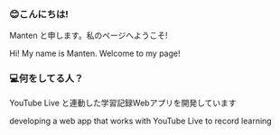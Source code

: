 ### 😊こんにちは!
Manten と申します。私のページへようこそ!

Hi! My name is Manten. Welcome to my page!

### 💻何をしてる人？
YouTube Live と連動した学習記録Webアプリを開発しています

developing a web app that works with YouTube Live to record learning

<!--
**mtn8/mtn8** is a ✨ _special_ ✨ repository because its `README.md` (this file) appears on your GitHub profile.

Here are some ideas to get you started:

- 🔭 I’m currently working on ...
- 🌱 I’m currently learning ...
- 👯 I’m looking to collaborate on ...
- 🤔 I’m looking for help with ...
- 💬 Ask me about ...
- 📫 How to reach me: ...
- 😄 Pronouns: ...
- ⚡ Fun fact: ...
-->
